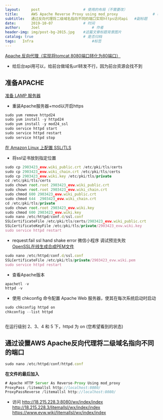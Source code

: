 ```yaml
---
layout:     post   				    # 使用的布局（不需要改）
title:      AWS Apache Reverse Proxy using mod_proxy 				# 标题 
subtitle:   通过反向代理将二级域名指向不同的端口实现https访问api   #副标题
date:       2019-10-07				# 时间
author:     Joel 						# 作者
header-img: img/post-bg-2015.jpg 	#这篇文章标题背景图片
catalog: true 						# 是否归档
tags:	Infra							#标签
---
```


[Apache 反向代理（实现将tomcat 8080端口转化为80端口）](https://blog.csdn.net/a249130/article/details/81476454)
* 给后台api用可以，给前台做域名url转发不行，因为前台资源会找不到  
## 准备APACHE
[准备 LAMP 服务器](https://docs.amazonaws.cn/AWSEC2/latest/UserGuide/install-LAMP.html#prepare-lamp-server-alami)

* 重装Apache服务器+mod以开启https
```javascript  
sudo yum remove httpd24
sudo yum install -y httpd24
sudo yum install -y mod24_ssl
sudo service httpd start
sudo service httpd restart
sudo service httpd stop  
```  
[在 Amazon Linux 上配置 SSL/TLS](https://docs.aws.amazon.com/zh_cn/AWSEC2/latest/UserGuide/SSL-on-amazon-linux-ami.html)
* 将ssl证书放到指定位置  
```javascript  
sudo cp 2903423_evw.wiki_public.crt /etc/pki/tls/certs
sudo cp 2903423_evw.wiki_chain.crt /etc/pki/tls/certs
sudo cp 2903423_evw.wiki.key /etc/pki/tls/private
cd /etc/pki/tls/certs
sudo chown root.root 2903423_evw.wiki_public.crt
sudo chown root.root 2903423_evw.wiki_chain.crt
sudo chmod 600 2903423_evw.wiki_public.crt
sudo chmod 644  2903423_evw.wiki_chain.crt
cd /etc/pki/tls/private
sudo chown root.root 2903423_evw.wiki.key
sudo chmod 600 2903423_evw.wiki.key
sudo nano /etc/httpd/conf.d/ssl.conf  
SSLCertificateFile /etc/pki/tls/certs/2903423_evw.wiki_public.crt
SSLCertificateKeyFile /etc/pki/tls/private/2903423_evw.wiki.key
sudo service httpd restart
```  
* request:fail ssl hand shake error 微信小程序 调试预览失败  
[OpenSSL在线生成合成PEM文件](https://www.myssl.cn/tools/merge-pem-cert.html)  
```javascript  
sudo nano /etc/httpd/conf.d/ssl.conf
SSLCertificateFile /etc/pki/tls/private/2903423_evw.wiki.pem
sudo service httpd restart
```   
* 查看Apache版本  
```javascript  
apachetl -v
httpd -v
```  
* 使用 chkconfig 命令配置 Apache Web 服务器，使其在每次系统启动时启动   
```javascript  
sudo chkconfig httpd on
chkconfig --list httpd
  
```  
在运行级别 2、3、4 和 5 下，httpd 为 on (您希望看到的状态) 

## 通过设置AWS Apache反向代理将二级域名指向不同的端口 
```javascript
sudo nano /etc/httpd/conf/httpd.conf
```  
**在文件的最后加入** 
```javascript
# Apache HTTP Server As Reverse-Proxy Using mod_proxy
ProxyPass /litemallsl http://localhost:8080/
ProxyPassReverse /litemallsl http://localhost:8080/
```  
* 访问
http://18.215.228.3:8080/wx/index/index  
http://18.215.228.3/litemallsl/wx/index/index   
https://www.evw.wiki/litemallsl/wx/index/index  